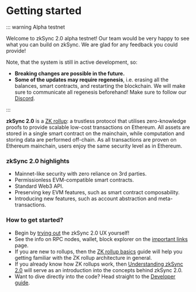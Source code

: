 # Getting started

::: warning Alpha testnet

Welcome to zkSync 2.0 alpha testnet! Our team would be very happy to see what you can build on zkSync. We are glad for any feedback you could provide!

Note, that the system is still in active development, so:

- **Breaking changes are possible in the future.**
- **Some of the updates may require regenesis**, i.e. erasing all the balances, smart contracts, and restarting the blockchain. We will make sure to communicate all regenesis beforehand! Make sure to follow our [Discord](https://discord.gg/px2aR7w).

:::

**zkSync 2.0** is a [ZK rollup](./rollups.md): a trustless protocol that utilises zero-knowledge proofs to provide scalable low-cost transactions on Ethereum. All assets are stored in a single smart contract on the mainchain, while computation and storing data are performed off-chain. As all transactions are proven on Ethereum mainchain, users enjoy the same security level as in Ethereum.

### zkSync 2.0 highlights

- Mainnet-like security with zero reliance on 3rd parties.
- Permissionless EVM-compatible smart contracts.
- Standard Web3 API.
- Preserving key EVM features, such as smart contract composability.
- Introducing new features, such as account abstraction and meta-transactions.

### How to get started?

- Begin by [trying out](./testnet/user.md) the zkSync 2.0 UX yourself!
- See the info on RPC nodes, wallet, block explorer on the [important links](./testnet/important-links.md) page.
- If you are new to rollups, then the [ZK rollup basics](./rollups.md) guide will help you getting familiar with the ZK rollup architecture in general.
- If you already know how ZK rollups work, then [Understanding zkSync 2.0](./zksync-v2) will serve as an introduction into the concepts behind zkSync 2.0.
- Want to dive directly into the code? Head straight to the [Developer guide](./guide).
